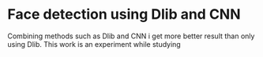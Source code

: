 # Face detection using Dlib and CNN
Combining methods such as Dlib and CNN i get more better result than only using Dlib. This work is an  experiment while studying
